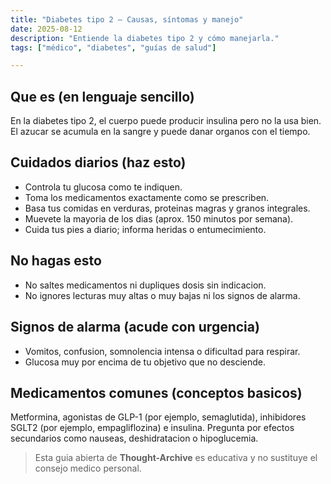 ```yaml
---
title: "Diabetes tipo 2 — Causas, síntomas y manejo"
date: 2025-08-12
description: "Entiende la diabetes tipo 2 y cómo manejarla."
tags: ["médico", "diabetes", "guías de salud"]

---
```


## Que es (en lenguaje sencillo)
En la diabetes tipo 2, el cuerpo puede producir insulina pero no la usa bien. El azucar se acumula en la sangre y puede danar organos con el tiempo.

## Cuidados diarios (haz esto)
- Controla tu glucosa como te indiquen.
- Toma los medicamentos exactamente como se prescriben.
- Basa tus comidas en verduras, proteinas magras y granos integrales.
- Muevete la mayoria de los dias (aprox. 150 minutos por semana).
- Cuida tus pies a diario; informa heridas o entumecimiento.

## No hagas esto
- No saltes medicamentos ni dupliques dosis sin indicacion.
- No ignores lecturas muy altas o muy bajas ni los signos de alarma.

## Signos de alarma (acude con urgencia)
- Vomitos, confusion, somnolencia intensa o dificultad para respirar.
- Glucosa muy por encima de tu objetivo que no desciende.

## Medicamentos comunes (conceptos basicos)
Metformina, agonistas de GLP-1 (por ejemplo, semaglutida), inhibidores SGLT2 (por ejemplo, empagliflozina) e insulina. Pregunta por efectos secundarios como nauseas, deshidratacion o hipoglucemia.

> Esta guia abierta de **Thought-Archive** es educativa y no sustituye el consejo medico personal.




